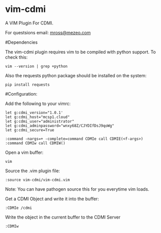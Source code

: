vim-cdmi
========

A VIM Plugin For CDMI.

For questsions email: mross@mezeo.com

#Dependencies

The vim-cdmi plugin requires vim to be compiled with python support. To check this:

    vim --version | grep +python

Also the requests python package should be installed on the system:

    pip install requests

#Configuration:

Add the following to your vimrc:

    let g:cdmi_version="1.0.1'
    let g:cdmi_host="mcsp1.cloud"
    let g:cdmi_user="administrator"
    let g:cdmi_adminpassword="wnxy68Z/CJYDIfDsJ9qoWg"
    let g:cdmi_secure=True

    :command -nargs=+ -complete=command CDMIe call CDMIE(<f-args>)
    :command CDMIw call CDMIW()

Open a vim buffer:

    vim

Source the .vim plugin file:

    :source vim-cdmi/vim-cdmi.vim

Note: You can have pathogen source this for you everytime vim loads.

Get a CDMI Object and write it into the buffer:

    :CDMIe /cdmi

Write the object in the current buffer to the CDMI Server

    :CDMIw
